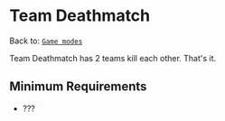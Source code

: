 # Team Deathmatch
Back to: [`Game modes`](/gamemodes.md)

Team Deathmatch has 2 teams kill each other. That's it.

## Minimum Requirements
- ???